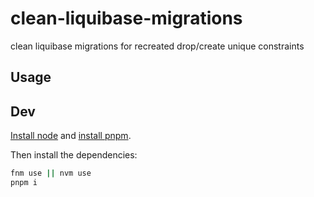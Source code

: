 # clean-liquibase-migrations

clean liquibase migrations for recreated drop/create unique constraints

## Usage

## Dev

[Install node](https://github.com/Schniz/fnm#installation) and [install pnpm](https://pnpm.io/installation).

Then install the dependencies:

```sh
fnm use || nvm use
pnpm i
```
